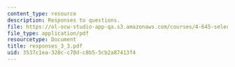 ```yaml
---
content_type: resource
description: Responses to questions.
file: https://ol-ocw-studio-app-qa.s3.amazonaws.com/courses/4-645-selected-topics-in-architecture-architecture-from-1750-to-the-present-fall-2004/3537c1ea328cc70dc8b55cb2a87413f4_responses_3_3.pdf
file_type: application/pdf
resourcetype: Document
title: responses_3_3.pdf
uid: 3537c1ea-328c-c70d-c8b5-5cb2a87413f4
---
```

